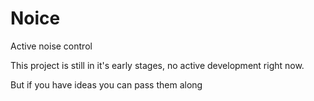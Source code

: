 # Noice
Active noise control

This project is still in it's early stages, no active development right now. 

But if you have ideas you can pass them along 
